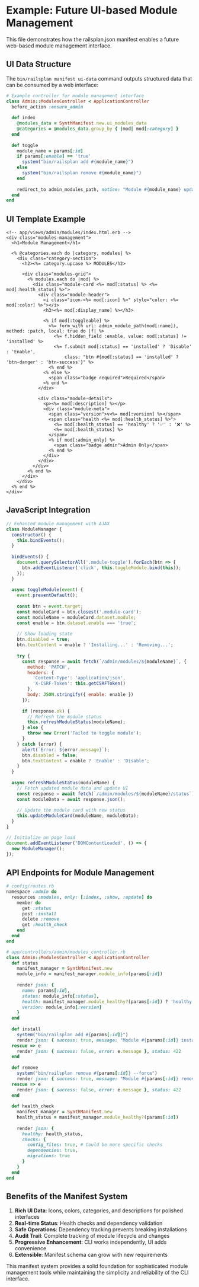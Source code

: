 # Example: Future UI-based Module Management

This file demonstrates how the railsplan.json manifest enables a future web-based module management interface.

## UI Data Structure

The `bin/railsplan manifest ui-data` command outputs structured data that can be consumed by a web interface:

```ruby
# Example controller for module management interface
class Admin::ModulesController < ApplicationController
  before_action :ensure_admin
  
  def index
    @modules_data = SynthManifest.new.ui_modules_data
    @categories = @modules_data.group_by { |mod| mod[:category] }
  end
  
  def toggle
    module_name = params[:id]
    if params[:enable] == 'true'
      system("bin/railsplan add #{module_name}")
    else
      system("bin/railsplan remove #{module_name}")
    end
    
    redirect_to admin_modules_path, notice: "Module #{module_name} updated"
  end
end
```

## UI Template Example

```erb
<!-- app/views/admin/modules/index.html.erb -->
<div class="modules-management">
  <h1>Module Management</h1>
  
  <% @categories.each do |category, modules| %>
    <div class="category-section">
      <h2><%= category.upcase %> MODULES</h2>
      
      <div class="modules-grid">
        <% modules.each do |mod| %>
          <div class="module-card <%= mod[:status] %> <%= mod[:health_status] %>">
            <div class="module-header">
              <i class="icon-<%= mod[:icon] %>" style="color: <%= mod[:color] %>"></i>
              <h3><%= mod[:display_name] %></h3>
              
              <% if mod[:toggleable] %>
                <%= form_with url: admin_module_path(mod[:name]), method: :patch, local: true do |f| %>
                  <%= f.hidden_field :enable, value: mod[:status] != 'installed' %>
                  <%= f.submit mod[:status] == 'installed' ? 'Disable' : 'Enable', 
                      class: "btn #{mod[:status] == 'installed' ? 'btn-danger' : 'btn-success'}" %>
                <% end %>
              <% else %>
                <span class="badge required">Required</span>
              <% end %>
            </div>
            
            <div class="module-details">
              <p><%= mod[:description] %></p>
              <div class="module-meta">
                <span class="version">v<%= mod[:version] %></span>
                <span class="health <%= mod[:health_status] %>">
                  <%= mod[:health_status] == 'healthy' ? '✅' : '❌' %>
                  <%= mod[:health_status] %>
                </span>
                <% if mod[:admin_only] %>
                  <span class="badge admin">Admin Only</span>
                <% end %>
              </div>
            </div>
          </div>
        <% end %>
      </div>
    </div>
  <% end %>
</div>
```

## JavaScript Integration

```javascript
// Enhanced module management with AJAX
class ModuleManager {
  constructor() {
    this.bindEvents();
  }
  
  bindEvents() {
    document.querySelectorAll('.module-toggle').forEach(btn => {
      btn.addEventListener('click', this.toggleModule.bind(this));
    });
  }
  
  async toggleModule(event) {
    event.preventDefault();
    
    const btn = event.target;
    const moduleCard = btn.closest('.module-card');
    const moduleName = moduleCard.dataset.module;
    const enable = btn.dataset.enable === 'true';
    
    // Show loading state
    btn.disabled = true;
    btn.textContent = enable ? 'Installing...' : 'Removing...';
    
    try {
      const response = await fetch(`/admin/modules/${moduleName}`, {
        method: 'PATCH',
        headers: {
          'Content-Type': 'application/json',
          'X-CSRF-Token': this.getCSRFToken()
        },
        body: JSON.stringify({ enable: enable })
      });
      
      if (response.ok) {
        // Refresh the module status
        this.refreshModuleStatus(moduleName);
      } else {
        throw new Error('Failed to toggle module');
      }
    } catch (error) {
      alert(`Error: ${error.message}`);
      btn.disabled = false;
      btn.textContent = enable ? 'Enable' : 'Disable';
    }
  }
  
  async refreshModuleStatus(moduleName) {
    // Fetch updated module data and update UI
    const response = await fetch(`/admin/modules/${moduleName}/status`);
    const moduleData = await response.json();
    
    // Update the module card with new status
    this.updateModuleCard(moduleName, moduleData);
  }
}

// Initialize on page load
document.addEventListener('DOMContentLoaded', () => {
  new ModuleManager();
});
```

## API Endpoints for Module Management

```ruby
# config/routes.rb
namespace :admin do
  resources :modules, only: [:index, :show, :update] do
    member do
      get :status
      post :install
      delete :remove
      get :health_check
    end
  end
end

# app/controllers/admin/modules_controller.rb
class Admin::ModulesController < ApplicationController
  def status
    manifest_manager = SynthManifest.new
    module_info = manifest_manager.module_info(params[:id])
    
    render json: {
      name: params[:id],
      status: module_info[:status],
      health: manifest_manager.module_healthy?(params[:id]) ? 'healthy' : 'unhealthy',
      version: module_info[:version]
    }
  end
  
  def install
    system("bin/railsplan add #{params[:id]}")
    render json: { success: true, message: "Module #{params[:id]} installed" }
  rescue => e
    render json: { success: false, error: e.message }, status: 422
  end
  
  def remove
    system("bin/railsplan remove #{params[:id]} --force")
    render json: { success: true, message: "Module #{params[:id]} removed" }
  rescue => e
    render json: { success: false, error: e.message }, status: 422
  end
  
  def health_check
    manifest_manager = SynthManifest.new
    health_status = manifest_manager.module_healthy?(params[:id])
    
    render json: {
      healthy: health_status,
      checks: {
        config_files: true, # Could be more specific checks
        dependencies: true,
        migrations: true
      }
    }
  end
end
```

## Benefits of the Manifest System

1. **Rich UI Data**: Icons, colors, categories, and descriptions for polished interfaces
2. **Real-time Status**: Health checks and dependency validation
3. **Safe Operations**: Dependency tracking prevents breaking installations
4. **Audit Trail**: Complete tracking of module lifecycle and changes
5. **Progressive Enhancement**: CLI works independently, UI adds convenience
6. **Extensible**: Manifest schema can grow with new requirements

This manifest system provides a solid foundation for sophisticated module management tools while maintaining the simplicity and reliability of the CLI interface.